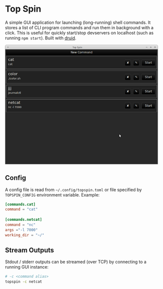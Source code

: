 # Top Spin

A simple GUI application for launching (long-running) shell commands. It stores a list of CLI program commands and run them in background with a click. This is useful for quickly start/stop devservers on localhost (such as running `npm start`). Built with [druid](https://crates.io/crates/druid).

![](./screenshots/v0.png)

## Config

A config file is read from `~/.config/topspin.toml` or file specified by `TOPSPIN_CONFIG` environment variable. Example:

```toml
[commands.cat]
command = "cat"

[commands.netcat]
command = "nc"
args ="-l 7000"
working_dir = "~/"
```

## Stream Outputs

Stdout / stderr outputs can be streamed (over TCP) by connecting to a running GUI instance:

```bash
# -c <command alias>
topspin -c netcat
```

